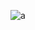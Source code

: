 ![a](https://github.com/laidbackvalen/Notification-Manager-in-Kotlin/assets/91414069/47341135-4cb1-44b8-94b5-5f4f2de5aa7b)
